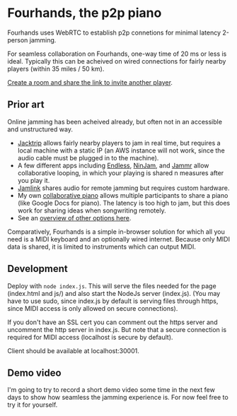 # Fourhands, the p2p piano

Fourhands uses WebRTC to establish p2p connetions for minimal latency 2-person jamming.

For seamless collaboration on Fourhands, one-way time of 20 ms or less is ideal. Typically this
can be acheived on wired connections for fairly nearby players (within 35 miles
/ 50 km).

[Create a room and share the link to invite another player](https://fourhands.jminjie.com).

## Prior art
Online jamming has been acheived already, but often not in an accessible and unstructured way.

- [Jacktrip](https://news.stanford.edu/2020/09/18/jacktrip-software-allows-musicians-sync-performances-online/) allows fairly nearby players to jam in real time, but requires a local machine with a static IP (an AWS instance will not work, since the audio cable must be plugged in to the machine).
- A few different apps including [Endless](https://www.theverge.com/2020/3/31/21201913/endlesss-app-music-remotely-jam-out-loops-real-time), [NinJam](https://www.cockos.com/ninjam/), and [Jammr](https://jammr.net/) allow collaborative looping, in which your playing is shared n measures after you play it.
- [Jamlink](https://musicplayers.com/2011/11/musicianlink-jamlink/) shares audio for remote jamming but requires custom hardware.
- My own [collaborative piano](https://piano.jminjie.com) allows multiple participants to share a piano (like Google Docs for piano). The latency is too high to jam, but this does work for sharing ideas when songwriting remotely.
- See an [overview of other options here](https://acousticguitar.com/virtual-jamming-the-latest-tools-for-playing-together-in-real-time/).

Comparatively, Fourhands is a simple in-browser solution for which all you need is a MIDI keyboard
and an optionally wired internet. Because only MIDI data is shared, it is limited to instruments which can output MIDI.

## Development
Deploy with `node index.js`. This will serve the files needed for the page (index.html and js/) and also start the NodeJs server (index.js). (You may have to use sudo, since index.js by default is serving files through https, since MIDI access is only allowed on secure connections).

If you don't have an SSL cert you can comment out the https server and uncomment the http server in index.js. But note that a secure connection is required for MIDI access (localhost is secure by default).

Client should be available at localhost:30001.

## Demo video
I'm going to try to record a short demo video some time in the next few days to show how seamless the jamming
experience is. For now feel free to try it for yourself.
